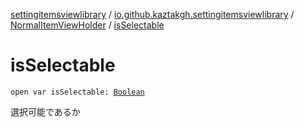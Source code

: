 [settingitemsviewlibrary](../../index.md) / [io.github.kaztakgh.settingitemsviewlibrary](../index.md) / [NormalItemViewHolder](index.md) / [isSelectable](./is-selectable.md)

# isSelectable

`open var isSelectable: `[`Boolean`](https://kotlinlang.org/api/latest/jvm/stdlib/kotlin/-boolean/index.html)

選択可能であるか

